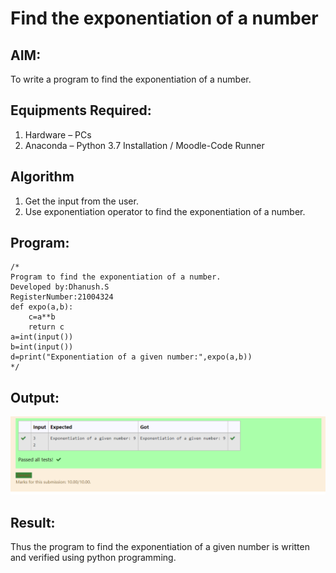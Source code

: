 # Find the exponentiation of a number

## AIM:
To write a program to find the exponentiation of a number.

## Equipments Required:
1. Hardware – PCs
2. Anaconda – Python 3.7 Installation / Moodle-Code Runner

## Algorithm
1. Get the input from the user.
2. Use exponentiation operator to find the exponentiation of a number.

## Program:
```
/*
Program to find the exponentiation of a number.
Developed by:Dhanush.S 
RegisterNumber:21004324 
def expo(a,b):
    c=a**b
    return c
a=int(input())
b=int(input())
d=print("Exponentiation of a given number:",expo(a,b))
*/
```

## Output:
![gitlogo](dd.png)


## Result:
Thus the program to find the exponentiation of a given number is written and verified using python programming.
